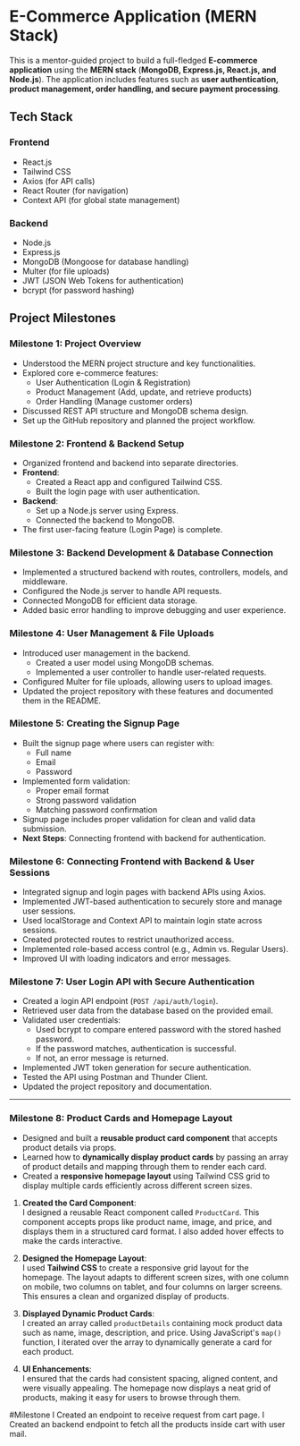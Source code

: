 # E-Commerce Application (MERN Stack)

This is a mentor-guided project to build a full-fledged **E-commerce application** using the **MERN stack** (**MongoDB, Express.js, React.js, and Node.js**). The application includes features such as **user authentication, product management, order handling, and secure payment processing**.

## Tech Stack

### Frontend
- React.js  
- Tailwind CSS  
- Axios (for API calls)  
- React Router (for navigation)  
- Context API (for global state management)  

### Backend
- Node.js  
- Express.js  
- MongoDB (Mongoose for database handling)  
- Multer (for file uploads)  
- JWT (JSON Web Tokens for authentication)  
- bcrypt (for password hashing)  

## Project Milestones  

### Milestone 1: Project Overview
- Understood the MERN project structure and key functionalities.  
- Explored core e-commerce features:  
  - User Authentication (Login & Registration)  
  - Product Management (Add, update, and retrieve products)  
  - Order Handling (Manage customer orders)  
- Discussed REST API structure and MongoDB schema design.  
- Set up the GitHub repository and planned the project workflow.  

### Milestone 2: Frontend & Backend Setup
- Organized frontend and backend into separate directories.  
- **Frontend**:  
  - Created a React app and configured Tailwind CSS.  
  - Built the login page with user authentication.  
- **Backend**:  
  - Set up a Node.js server using Express.  
  - Connected the backend to MongoDB.  
- The first user-facing feature (Login Page) is complete.  

### Milestone 3: Backend Development & Database Connection
- Implemented a structured backend with routes, controllers, models, and middleware.  
- Configured the Node.js server to handle API requests.  
- Connected MongoDB for efficient data storage.  
- Added basic error handling to improve debugging and user experience.  

### Milestone 4: User Management & File Uploads
- Introduced user management in the backend.  
  - Created a user model using MongoDB schemas.  
  - Implemented a user controller to handle user-related requests.  
- Configured Multer for file uploads, allowing users to upload images.  
- Updated the project repository with these features and documented them in the README.  

### Milestone 5: Creating the Signup Page
- Built the signup page where users can register with:  
  - Full name  
  - Email  
  - Password  
- Implemented form validation:  
  - Proper email format  
  - Strong password validation  
  - Matching password confirmation  
- Signup page includes proper validation for clean and valid data submission.  
- **Next Steps**: Connecting frontend with backend for authentication.  

### Milestone 6: Connecting Frontend with Backend & User Sessions
- Integrated signup and login pages with backend APIs using Axios.  
- Implemented JWT-based authentication to securely store and manage user sessions.  
- Used localStorage and Context API to maintain login state across sessions.  
- Created protected routes to restrict unauthorized access.  
- Implemented role-based access control (e.g., Admin vs. Regular Users).  
- Improved UI with loading indicators and error messages.  

### Milestone 7: User Login API with Secure Authentication
- Created a login API endpoint (`POST /api/auth/login`).  
- Retrieved user data from the database based on the provided email.  
- Validated user credentials:  
  - Used bcrypt to compare entered password with the stored hashed password.  
  - If the password matches, authentication is successful.  
  - If not, an error message is returned.  
- Implemented JWT token generation for secure authentication.  
- Tested the API using Postman and Thunder Client.  
- Updated the project repository and documentation.  

---

### Milestone 8: Product Cards and Homepage Layout

- Designed and built a **reusable product card component** that accepts product details via props.
- Learned how to **dynamically display product cards** by passing an array of product details and mapping through them to render each card.
- Created a **responsive homepage layout** using Tailwind CSS grid to display multiple cards efficiently across different screen sizes.

1. **Created the Card Component**:  
   I designed a reusable React component called `ProductCard`. This component accepts props like product name, image, and price, and displays them in a structured card format. I also added hover effects to make the cards interactive.

2. **Designed the Homepage Layout**:  
   I used **Tailwind CSS** to create a responsive grid layout for the homepage. The layout adapts to different screen sizes, with one column on mobile, two columns on tablet, and four columns on larger screens. This ensures a clean and organized display of products.

3. **Displayed Dynamic Product Cards**:  
   I created an array called `productDetails` containing mock product data such as name, image, description, and price. Using JavaScript's `map()` function, I iterated over the array to dynamically generate a card for each product.

4. **UI Enhancements**:  
   I ensured that the cards had consistent spacing, aligned content, and were visually appealing. The homepage now displays a neat grid of products, making it easy for users to browse through them.

#Milestone 
 I Created an endpoint to receive request from cart page.
 I Created an backend endpoint to fetch all the products inside cart with user mail.
